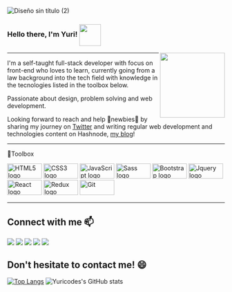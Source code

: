 

![Diseño sin título (2)](https://user-images.githubusercontent.com/80093500/132084367-fde82f23-1354-4634-bfc2-9d383aee9e3c.png)





### Hello there, I'm Yuri! <img src="https://media.giphy.com/media/gM5qFksULw54NMWyry/giphy.gif" width="50" height="50" align="center">  
<img align='right' src="https://media.giphy.com/media/trN83pDD8yRDHBGfl3/giphy.gif" width="150">

---

I'm a self-taught full-stack developer with focus on front-end who loves to learn, currently going from a law background into the tech field with knowledge in the tecnologies listed in the toolbox below. 

Passionate about design, problem solving and web development.

Looking forward to reach and help 🐣newbies🐣 by sharing my journey on [Twitter](https://twitter.com/yuricodesbot) and writing regular web development and technologies content on Hashnode, [my blog](https://yuricodesbot.hashnode.dev/)! 


---

🧰Toolbox

<img src="https://img.shields.io/badge/HTML5-E34F26?style=for-the-badge&logo=html5&logoColor=white" alt="HTML5 logo" width="80" height="35"/> <img src="https://img.shields.io/badge/CSS3-1572B6?style=for-the-badge&logo=css3&logoColor=white" alt="CSS3 logo" width="80" height="35" /> <img src="https://img.shields.io/badge/JavaScript-323330?style=for-the-badge&logo=javascript&logoColor=F7DF1E" alt="JavaScript logo" width="80" height="35"/> <img src="https://img.shields.io/badge/Sass-CC6699?style=for-the-badge&logo=sass&logoColor=white" alt = "Sass logo" width="80" height="35" /> <img src="https://img.shields.io/badge/Bootstrap-563D7C?style=for-the-badge&logo=bootstrap&logoColor=white" alt="Bootstrap logo" width="80" height ="35"/> <img src="https://img.shields.io/badge/jQuery-0769AD?style=for-the-badge&logo=jquery&logoColor=white" alt="Jquery logo" width="80" height="35"/> <img src="https://img.shields.io/badge/React-20232A?style=for-the-badge&logo=react&logoColor=61DAFB" alt="React logo" width="80" height="35"/> <img src="https://img.shields.io/badge/Redux-593D88?style=for-the-badge&logo=redux&logoColor=white" alt="Redux logo" width="80" height ="35"/> <img src="https://img.shields.io/badge/Git-F05032?style=for-the-badge&logo=git&logoColor=white" alt="Git" width="80" height="35"/>

---

## Connect with me 📫

<a href="https://twitter.com/yuricodesbot"><img src="https://img.shields.io/badge/Twitter-1DA1F2?style=for-the-badge&logo=twitter&logoColor=white"></a>
<a href="https://yuricodesbot.hashnode.dev/"><img src="https://img.shields.io/badge/Hashnode-2962FF?style=for-the-badge&logo=hashnode&logoColor=white"></a>
<a href="mailto:yuricodesbotcontact@gmail.com"><img src="https://img.shields.io/badge/Gmail-D14836?style=for-the-badge&logo=gmail&logoColor=white"></a>
<a href="https://www.youtube.com/channel/UCbZvZKwkAmUcfdQGLUqZSeg"><img src="https://img.shields.io/badge/YouTube-FF0000?style=for-the-badge&logo=youtube&logoColor=white"></a>
<a href="https://www.tiktok.com/@yuricodesbot?"><img src="https://img.shields.io/badge/TikTok-000000?style=for-the-badge&logo=tiktok&logoColor=white"></a>


Don't hesitate to contact me! 😄
--- 

[![Top Langs](https://github-readme-stats.vercel.app/api/top-langs/?username=yuricodes&hide=ruby,shell&theme=radical)](https://github.com/anuraghazra/github-readme-stats)
![Yuricodes's GitHub stats](https://github-readme-stats.vercel.app/api?username=yuricodes&show_icons=true&theme=radical)




<!--
**YuriCodes/yuricodes** is a ✨ _special_ ✨ repository because its `README.md` (this file) appears on your GitHub profile.

Here are some ideas to get you started:

- 🔭 I’m currently working on ...
- 🌱 I’m currently learning ...
- 👯 I’m looking to collaborate on ...
- 🤔 I’m looking for help with ...
- 💬 Ask me about ...
- 📫 How to reach me: ...
- 😄 Pronouns: ...
- ⚡ Fun fact: ...
-->

